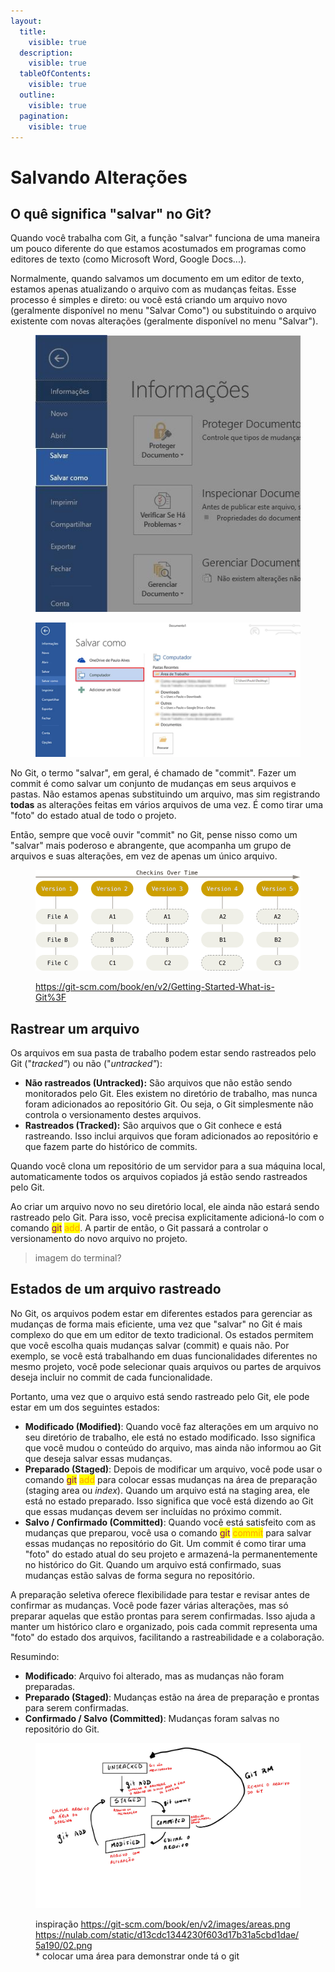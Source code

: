 ```yaml
---
layout:
  title:
    visible: true
  description:
    visible: true
  tableOfContents:
    visible: true
  outline:
    visible: true
  pagination:
    visible: true
---
```


# Salvando Alterações

## O quê significa "salvar" no Git?

Quando você trabalha com Git, a função "salvar" funciona de uma maneira um pouco diferente do que estamos acostumados em programas como editores de texto (como Microsoft Word, Google Docs...).

Normalmente, quando salvamos um documento em um editor de texto, estamos apenas atualizando o arquivo com as mudanças feitas. Esse processo é simples e direto: ou você está criando um arquivo novo (geralmente disponível no menu "Salvar Como") ou substituindo o arquivo existente com novas alterações (geralmente disponível no menu "Salvar").

<figure><img src="../../../../.gitbook/assets/image (18).png" alt=""><figcaption></figcaption></figure>

<figure><img src="../../../../.gitbook/assets/image (17).png" alt=""><figcaption></figcaption></figure>

No Git, o termo "salvar", em geral, é chamado de "commit". Fazer um commit é como salvar um conjunto de mudanças em seus arquivos e pastas. Não estamos apenas substituindo um arquivo, mas sim registrando **todas** as alterações feitas em vários arquivos de uma vez. É como tirar uma "foto" do estado atual de todo o projeto.

Então, sempre que você ouvir "commit" no Git, pense nisso como um "salvar" mais poderoso e abrangente, que acompanha um grupo de arquivos e suas alterações, em vez de apenas um único arquivo.

<figure><img src="../../../../.gitbook/assets/image (1).png" alt=""><figcaption><p><a href="https://git-scm.com/book/en/v2/Getting-Started-What-is-Git%3F">https://git-scm.com/book/en/v2/Getting-Started-What-is-Git%3F</a></p></figcaption></figure>

## Rastrear um arquivo

Os arquivos em sua pasta de trabalho podem estar sendo rastreados pelo Git ("_tracked"_) ou não ("_untracked"_):

* **Não rastreados (Untracked):** São arquivos que não estão sendo monitorados pelo Git. Eles existem no diretório de trabalho, mas nunca foram adicionados ao repositório Git. Ou seja, o Git simplesmente não controla o versionamento destes arquivos.
* **Rastreados (Tracked):** São arquivos que o Git conhece e está rastreando. Isso inclui arquivos que foram adicionados ao repositório e que fazem parte do histórico de commits.

Quando você clona um repositório de um servidor para a sua máquina local, automaticamente todos os arquivos copiados já estão sendo rastreados pelo Git.

Ao criar um arquivo novo no seu diretório local, ele ainda não estará sendo rastreado pelo Git. Para isso, você precisa explicitamente adicioná-lo com o comando <mark style="color:purple;">git</mark> <mark style="color:orange;">add</mark>. A partir de então, o Git passará a controlar o versionamento do novo arquivo no projeto.



> imagem do terminal?

## Estados de um arquivo r**astreado**

No Git, os arquivos podem estar em diferentes estados para gerenciar as mudanças de forma mais eficiente, uma vez que "salvar" no Git é mais complexo do que em um editor de texto tradicional. Os estados permitem que você escolha quais mudanças salvar (commit) e quais não. Por exemplo, se você está trabalhando em duas funcionalidades diferentes no mesmo projeto, você pode selecionar quais arquivos ou partes de arquivos deseja incluir no commit de cada funcionalidade.

Portanto, uma vez que o arquivo está sendo rastreado pelo Git, ele pode estar em um dos seguintes estados:

* **Modificado (Modified)**: Quando você faz alterações em um arquivo no seu diretório de trabalho, ele está no estado modificado. Isso significa que você mudou o conteúdo do arquivo, mas ainda não informou ao Git que deseja salvar essas mudanças.
* **Preparado (Staged)**: Depois de modificar um arquivo, você pode usar o comando <mark style="color:purple;">git</mark> <mark style="color:orange;">add</mark> para colocar essas mudanças na área de preparação (staging area ou _index_). Quando um arquivo está na staging area, ele está no estado preparado. Isso significa que você está dizendo ao Git que essas mudanças devem ser incluídas no próximo commit.
* **Salvo / Confirmado  (Committed)**: Quando você está satisfeito com as mudanças que preparou, você usa o comando <mark style="color:purple;">git</mark> <mark style="color:orange;">commit</mark> para salvar essas mudanças no repositório do Git. Um commit é como tirar uma "foto" do estado atual do seu projeto e armazená-la permanentemente no histórico do Git. Quando um arquivo está confirmado, suas mudanças estão salvas de forma segura no repositório.

A preparação seletiva oferece flexibilidade para testar e revisar antes de confirmar as mudanças. Você pode fazer várias alterações, mas só preparar aquelas que estão prontas para serem confirmadas. Isso ajuda a manter um histórico claro e organizado, pois cada commit representa uma "foto" do estado dos arquivos, facilitando a rastreabilidade e a colaboração.

Resumindo:

* **Modificado**: Arquivo foi alterado, mas as mudanças não foram preparadas.
* **Preparado (Staged)**: Mudanças estão na área de preparação e prontas para serem confirmadas.
* **Confirmado / Salvo (Committed)**: Mudanças foram salvas no repositório do Git.

<figure><img src="../../../../.gitbook/assets/image (6).png" alt=""><figcaption><p>inspiração <a href="https://git-scm.com/book/en/v2/images/areas.png">https://git-scm.com/book/en/v2/images/areas.png</a><br><a href="https://nulab.com/static/d13cdc1344230f603d17b31a5cbd1dae/5a190/02.png">https://nulab.com/static/d13cdc1344230f603d17b31a5cbd1dae/5a190/02.png</a><br>* colocar uma área para demonstrar onde tá o git</p></figcaption></figure>
